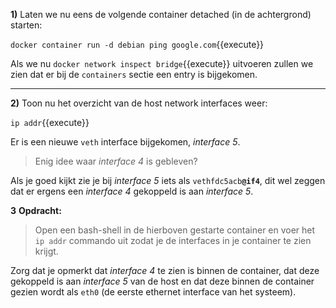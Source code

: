 **1)** Laten we nu eens de volgende container detached (in de achtergrond) starten:

`docker container run -d debian ping google.com`{{execute}}

Als we nu `docker network inspect bridge`{{execute}} uitvoeren zullen we zien dat er bij de `containers` sectie een entry is bijgekomen.

---

**2)** Toon nu het overzicht van de host network interfaces weer:

`ip addr`{{execute}}

Er is een nieuwe `veth` interface bijgekomen, *interface 5*. 

> Enig idee waar *interface 4* is gebleven? 

Als je goed kijkt zie je bij *interface 5* iets als `vethfdc5acb`**`@if4`**, dit wel zeggen dat er ergens een *interface 4* gekoppeld is aan *interface 5*.

**3** **Opdracht:**

> Open een bash-shell in de hierboven gestarte container en voer het `ip addr` commando uit zodat je de interfaces in je container te zien krijgt.

Zorg dat je opmerkt dat *interface 4* te zien is binnen de container, dat deze gekoppeld is aan *interface 5* van de host en dat deze binnen de container gezien wordt als `eth0` (de eerste ethernet interface van het systeem).

